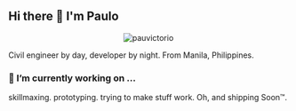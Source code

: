 ## Hi there 👋 I'm Paulo

<p align="center">
  <img src="https://komarev.com/ghpvc/?username=pauvictorio&label=Profile+Views&color=3b82f6&style=for-the-badge" alt="pauvictorio" />  
</p>

Civil engineer by day, developer by night. From Manila, Philippines.


### 🔭 I’m currently working on ...

skillmaxing. prototyping. trying to make stuff work. Oh, and shipping Soon™.
<!--
**pauvictorio/pauvictorio** is a ✨ _special_ ✨ repository because its `README.md` (this file) appears on your GitHub profile.

Here are some ideas to get you started:

- 🔭 I’m currently working on ...
- 🌱 I’m currently learning ...
- 👯 I’m looking to collaborate on ...
- 🤔 I’m looking for help with ...
- 💬 Ask me about ...
- 📫 How to reach me: ...
- 😄 Pronouns: ...
- ⚡ Fun fact: ...
-->

